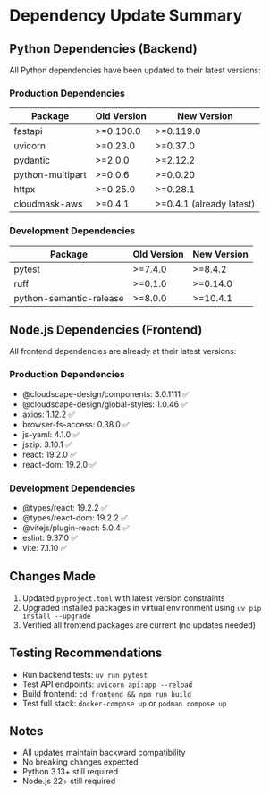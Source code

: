 # Dependency Update Summary

## Python Dependencies (Backend)

All Python dependencies have been updated to their latest versions:

### Production Dependencies

| Package | Old Version | New Version |
|---------|-------------|-------------|
| fastapi | >=0.100.0 | >=0.119.0 |
| uvicorn | >=0.23.0 | >=0.37.0 |
| pydantic | >=2.0.0 | >=2.12.2 |
| python-multipart | >=0.0.6 | >=0.0.20 |
| httpx | >=0.25.0 | >=0.28.1 |
| cloudmask-aws | >=0.4.1 | >=0.4.1 (already latest) |

### Development Dependencies

| Package | Old Version | New Version |
|---------|-------------|-------------|
| pytest | >=7.4.0 | >=8.4.2 |
| ruff | >=0.1.0 | >=0.14.0 |
| python-semantic-release | >=8.0.0 | >=10.4.1 |

## Node.js Dependencies (Frontend)

All frontend dependencies are already at their latest versions:

### Production Dependencies

- @cloudscape-design/components: 3.0.1111 ✅
- @cloudscape-design/global-styles: 1.0.46 ✅
- axios: 1.12.2 ✅
- browser-fs-access: 0.38.0 ✅
- js-yaml: 4.1.0 ✅
- jszip: 3.10.1 ✅
- react: 19.2.0 ✅
- react-dom: 19.2.0 ✅

### Development Dependencies

- @types/react: 19.2.2 ✅
- @types/react-dom: 19.2.2 ✅
- @vitejs/plugin-react: 5.0.4 ✅
- eslint: 9.37.0 ✅
- vite: 7.1.10 ✅

## Changes Made

1. Updated `pyproject.toml` with latest version constraints
2. Upgraded installed packages in virtual environment using `uv pip install --upgrade`
3. Verified all frontend packages are current (no updates needed)

## Testing Recommendations

- Run backend tests: `uv run pytest`
- Test API endpoints: `uvicorn api:app --reload`
- Build frontend: `cd frontend && npm run build`
- Test full stack: `docker-compose up` or `podman compose up`

## Notes

- All updates maintain backward compatibility
- No breaking changes expected
- Python 3.13+ still required
- Node.js 22+ still required
